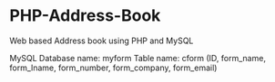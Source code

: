 # PHP-Address-Book
Web based Address book using PHP and MySQL

MySQL Database name: myform
Table name: cform (ID, form_name, form_lname, form_number, 	form_company, 	form_email)
